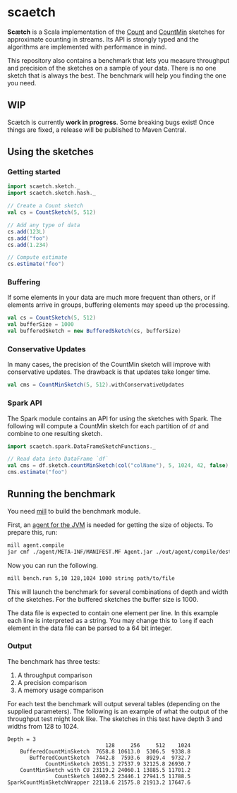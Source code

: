 # scaetch
**Scætch** is a Scala implementation of the [Count](https://www.cs.rutgers.edu/~farach/pubs/FrequentStream.pdf) 
and [CountMin](https://7797b024-a-62cb3a1a-s-sites.googlegroups.com/site/countminsketch/cm-latin.pdf) sketches for approximate counting in streams. Its API is strongly typed and the algorithms are implemented with performance in mind.

This repository also contains a benchmark that lets you measure throughput and precision of the sketches on a sample of your data. There is no one sketch that is always the best. The benchmark will help you finding the one you need.

## WIP
Scætch is currently **work in progress**. Some breaking bugs exist! Once things are fixed, a release will be published to Maven Central.

## Using the sketches
### Getting started
```scala
import scaetch.sketch._
import scaetch.sketch.hash._

// Create a Count sketch
val cs = CountSketch(5, 512)

// Add any type of data
cs.add(123L)
cs.add("foo")
cs.add(1.234)

// Compute estimate
cs.estimate("foo")
```

### Buffering
If some elements in your data are much more frequent than others, or if elements arrive in groups, buffering elements may speed up the processing.
```scala
val cs = CountSketch(5, 512)
val bufferSize = 1000
val bufferedSketch = new BufferedSketch(cs, bufferSize)
```

### Conservative Updates
In many cases, the precision of the CountMin sketch will improve with conservative updates. The drawback is that updates take longer time.
```scala
val cms = CountMinSketch(5, 512).withConservativeUpdates
```

### Spark API
The Spark module contains an API for using the sketches with Spark. The following will compute a CountMin sketch for each partition of `df` and combine to one resulting sketch.
```scala
import scaetch.spark.DataFrameSketchFunctions._

// Read data into DataFrame `df`
val cms = df.sketch.countMinSketch(col("colName"), 5, 1024, 42, false)
cms.estimate("foo")
```

## Running the benchmark
You need [mill](https://github.com/lihaoyi/mill) to build the benchmark 
module.

First, an [agent for the JVM](https://www.baeldung.com/java-size-of-object) is needed for getting the size of objects. To prepare this, run:

```bash
mill agent.compile
jar cmf ./agent/META-INF/MANIFEST.MF Agent.jar ./out/agent/compile/dest/classes/agent/Agent.class
```

Now you can run the following.

```bash
mill bench.run 5,10 128,1024 1000 string path/to/file
```

This will launch the benchmark for several combinations of depth and width 
of the sketches. For the buffered sketches the buffer size is 1000.

The data file is expected to contain one element per line. In this example 
each line is interpreted as a string. You may change this to `long` if each 
element in the data file can be parsed to a 64 bit integer.

### Output
The benchmark has three tests:
1. A throughput comparison
2. A precision comparison
3. A memory usage comparison

For each test the benchmark will output several tables (depending on the supplied parameters). The following is an example of what the output of the throughput test might look like. The sketches in this test have depth 3 and widths from 128 to 1024.

```
Depth = 3
                               128     256     512    1024
    BufferedCountMinSketch  7658.8 10613.0  5306.5  9338.8
       BufferedCountSketch  7442.8  7593.6  8929.4  9732.7
            CountMinSketch 20351.3 27537.9 32125.8 26930.7
    CountMinSketch with CU 23119.2 24060.1 13885.5 11701.2
               CountSketch 14902.5 23446.1 27941.5 11788.5
SparkCountMinSketchWrapper 22118.6 21575.8 21913.2 17647.6
```
